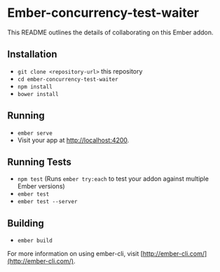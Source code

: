 # Ember-concurrency-test-waiter

This README outlines the details of collaborating on this Ember addon.

## Installation

* `git clone <repository-url>` this repository
* `cd ember-concurrency-test-waiter`
* `npm install`
* `bower install`

## Running

* `ember serve`
* Visit your app at [http://localhost:4200](http://localhost:4200).

## Running Tests

* `npm test` (Runs `ember try:each` to test your addon against multiple Ember versions)
* `ember test`
* `ember test --server`

## Building

* `ember build`

For more information on using ember-cli, visit [http://ember-cli.com/](http://ember-cli.com/).
